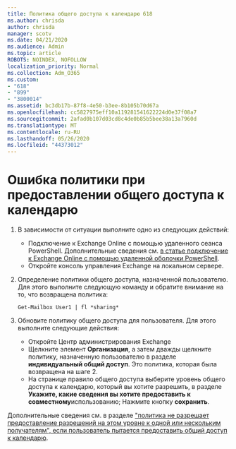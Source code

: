 ```yaml
---
title: Политика общего доступа к календарю 618
ms.author: chrisda
author: chrisda
manager: scotv
ms.date: 04/21/2020
ms.audience: Admin
ms.topic: article
ROBOTS: NOINDEX, NOFOLLOW
localization_priority: Normal
ms.collection: Adm_O365
ms.custom:
- "618"
- "899"
- "3800014"
ms.assetid: bc3db17b-87f8-4e50-b3ee-8b105b70d67a
ms.openlocfilehash: cc5827975eff10a119281541622224d0e37f08a7
ms.sourcegitcommit: 2afad0b107d03cd8c4de0b85b5bee38a13a7960d
ms.translationtype: MT
ms.contentlocale: ru-RU
ms.lasthandoff: 05/26/2020
ms.locfileid: "44373012"
---
```

# <a name="policy-error-when-sharing-a-calendar"></a>Ошибка политики при предоставлении общего доступа к календарю

1. В зависимости от ситуации выполните одно из следующих действий:
    - Подключение к Exchange Online с помощью удаленного сеанса PowerShell. Дополнительные сведения см. [в статье подключение к Exchange Online с помощью удаленной оболочки PowerShell](https://technet.microsoft.com/library/jj984289%28v=exchg.160%29.aspx).
    - Откройте консоль управления Exchange на локальном сервере.
2. Определение политики общего доступа, назначенной пользователю. Для этого выполните следующую команду и обратите внимание на то, что возвращена политика:

    `
    Get-Mailbox User1 | fl *sharing*
    `

3. Обновите политику общего доступа для пользователя. Для этого выполните следующие действия:
    - Откройте Центр администрирования Exchange
    - Щелкните элемент **Организация**, а затем дважды щелкните политику, назначенную пользователю в разделе **индивидуальный общий доступ**. Это политика, которая была возвращена на шаге 2.
    - На странице правило общего доступа выберите уровень общего доступа к календарю, который вы хотите разрешить, в разделе **Укажите, какие сведения вы хотите предоставить к совместному**использованию; Нажмите кнопку **сохранить**.

Дополнительные сведения см. в разделе ["политика не разрешает предоставление разрешений на этом уровне к одной или нескольким получателям", если пользователь пытается предоставить общий доступ к календарю](https://docs.microsoft.com/exchange/troubleshoot/calendar-sharing/policy-permissions-issue).
